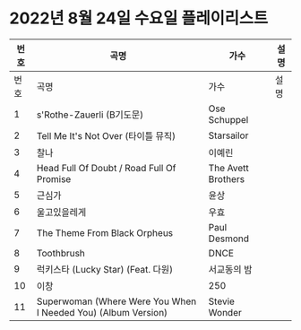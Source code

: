 # 2022년 8월 24일 수요일 플레이리스트

| 번호 | 곡명 | 가수 | 설명 |
|------|------|------|------|
| 번호 | 곡명 | 가수 | 설명 |
| 1 | s'Rothe-Zauerli (B기도문) | Ose Schuppel |  |
| 2 | Tell Me It's Not Over (타이틀 뮤직) | Starsailor |  |
| 3 | 찰나 | 이예린 |  |
| 4 | Head Full Of Doubt / Road Full Of Promise | The Avett Brothers |  |
| 5 | 근심가 | 윤상 |  |
| 6 | 울고있을레게 | 우효 |  |
| 7 | The Theme From Black Orpheus | Paul Desmond |  |
| 8 | Toothbrush | DNCE |  |
| 9 | 럭키스타 (Lucky Star) (Feat. 다원) | 서교동의 밤 |  |
| 10 | 이창 | 250 |  |
| 11 | Superwoman (Where Were You When I Needed You) (Album Version) | Stevie Wonder |  |
